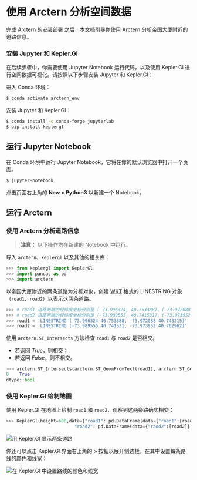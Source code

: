 # 使用 Arctern 分析空间数据

完成 [Arctern 的安装部署](./installation.md) 之后，本文档引导你使用 Arctern 分析帝国大厦附近的道路信息。

### 安装 Jupyter 和 Kepler.Gl

在后续步骤中，你需要使用 Jupyter Notebook 运行代码，以及使用 Kepler.Gl 进行空间数据可视化。请按照以下步骤安装 Jupyter 和 Kepler.Gl：

进入 Conda 环境：

```bash
$ conda activate arctern_env
```

安装 Jupyter 和 Kepler.Gl：

```bash
$ conda install -c conda-forge jupyterlab
$ pip install keplergl
```

## 运行 Jupyter Notebook

在 Conda 环境中运行 Jupyter Notebook，它将在你的默认浏览器中打开一个页面。

```bash
$ jupyter-notebook
```

点击页面右上角的 **New &gt; Python3** 以新建一个 Notebook。

## 运行 Arctern

### 使用 Arctern 分析道路信息

> **注意：** 以下操作均在新建的 Notebook 中运行。

导入 `arctern`、`keplergl` 以及其他的相关库：


```python
>>> from keplergl import KeplerGl
>>> import pandas as pd
>>> import arctern
```

以帝国大厦附近的两条道路为分析对象，创建 [WKT](https://en.wikipedia.org/wiki/Well-known_text_representation_of_geometry) 格式的 LINESTRING 对象（`road1`、`road2`）以表示这两条道路。

```python
>>> # road1 道路两端的经纬度坐标分别是 (-73.996324, 40.753388)、(-73.972088, 40.743215)
>>> # road2 道路两端的经纬度坐标分别是 (-73.989555, 40.741531)、(-73.973952, 40.762962)
>>> road1 = 'LINESTRING (-73.996324 40.753388, -73.972088 40.743215)'
>>> road2 = 'LINESTRING (-73.989555 40.741531, -73.973952 40.762962)'
```

使用 `arctern.ST_Intersects` 方法检查 `road1` 与 `road2` 是否相交。

* 若返回 *True*，则相交；
* 若返回 *False*，则不相交。

```python
>>> arctern.ST_Intersects(arctern.ST_GeomFromText(road1), arctern.ST_GeomFromText(road2))
0    True
dtype: bool
```

### 使用 Kepler.Gl 绘制地图

使用 Kepler.Gl 在地图上绘制 `road1` 和 `road2`，观察到这两条路确实相交：

```python
>>> KeplerGl(height=600,data={"road1": pd.DataFrame(data={"road1":[road1]}),
                          "road2": pd.DataFrame(data={"raod2":[road2]})})
```

![用 Kepler.Gl 显示两条道路](../../../img/quick_start/crossed_road.png)

你还可以点击 Kepler.Gl 界面右上角的 **&gt;** 按钮以展开侧边栏，在其中设置每条路线的颜色和线宽：

![在 Kepler.Gl 中设置路线的颜色和线宽](../../../img/quick_start/kepler_set_witth.png)